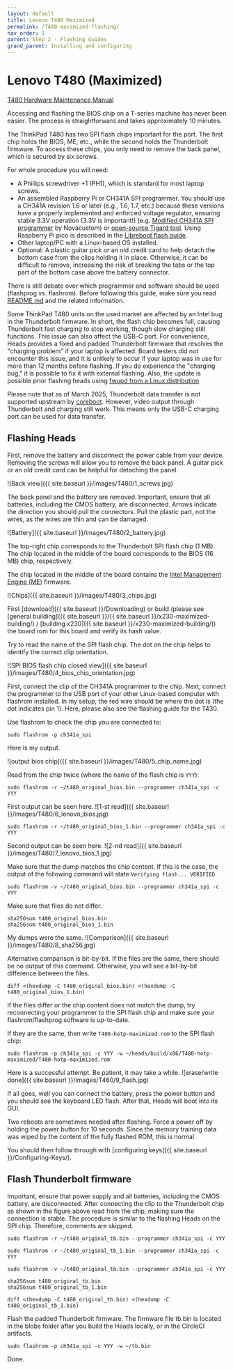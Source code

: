 ```yaml
---
layout: default
title: Lenovo T480 Maximized
permalink: /T480-maximized-flashing/
nav_order: 1
parent: Step 2 - Flashing Guides
grand_parent: Installing and configuring
---
```


Lenovo T480 (Maximized)
===

[T480 Hardware Maintenance Manual](https://download.lenovo.com/pccbbs/mobiles_pdf/t480_hmm_en.pdf)  

Accessing and flashing the BIOS chip on a T-series machine has never been easier. The process is straightforward and takes approximately 10 minutes.

The ThinkPad T480 has two SPI flash chips important for the port. The first chip holds the BIOS, ME, etc., while the second holds the Thunderbolt firmware. To access these chips, you only need to remove the back panel, which is secured by six screws. 

For whole procedure you will need: 
- A Phillips screwdriver +1 (PH1), which is standard for most laptop screws.
- An assembled Raspberry Pi or CH341A SPI programmer. You should use a CH341A revision 1.6 or later (e.g., 1.6, 1.7, etc.) because these versions have a properly implemented and enforced voltage regulator, ensuring stable 3.3V operation (3.3V is important!) (e.g. [Modified CH341A SPI programmer](https://novacustom.com/product/modded-ch341a-bios-firmware-programmer-3v/) by Novacustom) or [open-source Tigard tool](https://github.com/tigard-tools/tigard). Using Raspberry Pi pico is  described in the [Libreboot flash guide](https://libreboot.org/docs/install/spi.html).
- Other laptop/PC with a Linux-based OS installed.  
- Optional: A plastic guitar pick or an old credit card to help detach the bottom case from the clips holding it in place. Otherwise, it can be difficult to remove, increasing the risk of breaking the tabs or the top part of the bottom case above the battery connector.

There is still debate over which programmer and software should be used (flashprog vs. flashrom). Before following this guide, make sure you read [README.md](https://github.com/linuxboot/heads/tree/master/blobs/xx80/README.md) and the related information.

Some ThinkPad T480 units on the used market are affected by an Intel bug in the Thunderbolt firmware. In short, the flash chip becomes full, causing Thunderbolt fast charging to stop working, though slow charging still functions. This issue can also affect the USB-C port. For convenience, Heads provides a fixed and padded Thunderbolt firmware that resolves the "charging problem" if your laptop is affected. Board testers did not encounter this issue, and it is unlikely to occur if your laptop was in use for more than 12 months before flashing. If you do experience the "charging bug," it is possible to fix it with external flashing. Also, the update is possible prior flashing heads using [fwupd from a Linux distribution](https://www.reddit.com/r/thinkpad/comments/12tf6xv/psa_t480_thunderbolt_controller_v23_is_now_on/?rdt=44850)

Please note that as of March 2025, Thunderbolt data transfer is not supported upstream by [coreboot](https://review.coreboot.org/c/coreboot/+/83274). However, video output through Thunderbolt and charging still work. This means only the USB-C charging port can be used for data transfer.

## Flashing Heads

First, remove the battery and disconnect the power cable from your device. Removing the screws will allow you to remove the back panel. A guitar pick or an old credit card can be helpful for detaching the panel.

![Back view]({{ site.baseurl }}/images/T480/1_screws.jpg)

The back panel and the battery are removed. Important, ensure that all batteries, including the CMOS battery, are disconnected. Arrows indicate the direction you should pull the connectors. Pull the plastic part, not the wires, as the wires are thin and can be damaged.

![Battery]({{ site.baseurl }}/images/T480/2_battery.jpg)

The top-right chip corresponds to the Thunderbolt SPI flash chip (1 MB). The chip located in the middle of the board corresponds to the BIOS (16 MB) chip, respectively. 

The chip located in the middle of the board contains the [Intel Management Engine (ME)](https://www.flashrom.org/ME) firmware.

![Chips]({{ site.baseurl }}/images/T480/3_chips.jpg)

First [download]({{ site.baseurl }}/Downloading)  or build (please see [general building]({{ site.baseurl }}/{{ site.baseurl }}/x230-maximized-building/) / [building x230]({{ site.baseurl }}/x230-maximized-building/)) the board rom for this board and verify its hash value.

Try to read the name of the SPI flash chip. The dot on the chip helps to identify the correct clip orientation. 

![SPI BIOS flash chip closed view]({{ site.baseurl }}/images/T480/4_bios_chip_orientation.jpg)

 First, connect the clip of the CH341A programmer to the chip. Next, connect the programmer to the USB port of your other Linux-based computer with flashrom installed. In my setup, the red wire should be where the dot is (the dot indicates pin 1). Here, please also see the flashing guide for the T430. 

 Use flashrom to check the chip you are connected to:

```shell
sudo flashrom -p ch341a_spi
```

Here is my output.

![output bios chip]({{ site.baseurl }}/images/T480/5_chip_name.jpg)

Read from the chip twice (where the name of the flash chip is `YYY`):

```shell
sudo flashrom -r ~/t480_original_bios.bin --programmer ch341a_spi -c YYY
```

First output can be seen here. 
![1-st read]({{ site.baseurl }}/images/T480/6_lenovo_bios.jpg)

```shell
sudo flashrom -r ~/t480_original_bios_1.bin --programmer ch341a_spi -c YYY
```
Second output can be seen here. 
![2-nd read]({{ site.baseurl }}/images/T480/7_lenovo_bios_1.jpg)

Make sure that the dump matches the chip content. If this is the case, the output of the following command will state `Verifying flash... VERIFIED`

```shell
sudo flashrom -v ~/t480_original_bios.bin --programmer ch341a_spi -c YYY
```
Make sure that files do not differ.

```shell
sha256sum t480_original_bios.bin
sha256sum t480_original_bios_1.bin
```

My dumps were the same. 
![Comparison]({{ site.baseurl }}/images/T480/8_sha256.jpg)

Alternative comparison is bit-by-bit. If the files are the same, there should be no output of this command. Otherwise, you will see a bit-by-bit difference between the files.

```shell
diff <(hexdump -C t480_original_bios.bin) <(hexdump -C t480_original_bios_1.bin)
```

If the files differ or the chip content does not match the dump, try reconnecting your programmer to the SPI flash chip and make sure your flashrom/flashprog software is up-to-date.


If they are the same, then write `T480-hotp-maximized.rom` to the SPI flash chip:

```shell
sudo flashrom -p ch341a_spi -c YYY -w ~/heads/build/x86/T480-hotp-maximized/T480-hotp-maximized.rom
```

Here is a successful attempt. Be patient, it may take a while.
![erase/write done]({{ site.baseurl }}/images/T480/9_flash.jpg)

If all goes, well you can connect the battery, press the power button and you should see the keyboard LED flash. After that, Heads will boot into its GUI. 

Two reboots are sometimes needed after flashing. Force a power off by holding the power button for 10 seconds. Since the memory training data was wiped by the content of the fully flashed ROM, this is normal.

You should then follow through with [configuring keys]({{ site.baseurl }}/Configuring-Keys/).

## Flash Thunderbolt firmware
Important, ensure that power supply and all batteries, including the CMOS battery, are disconnected. After connecting the clip to the Thunderbolt chip as shown in the figure above read from the chip, making sure the connection is stable. The procedure is similar to the flashing Heads on the SPI chip. Therefore, comments are skipped.

```shell
sudo flashrom -r ~/t480_original_tb.bin --programmer ch341a_spi -c YYY
```

```shell
sudo flashrom -r ~/t480_original_tb_1.bin --programmer ch341a_spi -c YYY
```

```shell
sudo flashrom -v ~/t480_original_tb.bin --programmer ch341a_spi -c YYY
```

```shell
sha256sum t480_original_tb.bin
sha256sum t480_original_tb_1.bin
```

```shell
diff <(hexdump -C t480_original_tb.bin) <(hexdump -C t480_original_tb_1.bin)
```

Flash the padded Thunderbolt firmware. The firmware file tb.bin is located in the blobs folder after you build the Heads locally, or in the CircleCI artifacts.

```shell
sudo flashrom -p ch341a_spi -c YYY -w ~/tb.bin
```
Done.
